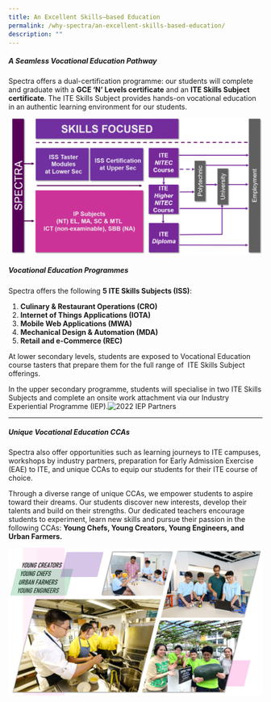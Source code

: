 ```yaml
---
title: An Excellent Skills–based Education
permalink: /why-spectra/an-excellent-skills-based-education/
description: ""
---
```

##### **A Seamless Vocational Education Pathway**

Spectra offers a dual-certification programme: our students will complete and graduate with a **GCE ‘N’ Levels certificate** and an **ITE Skills Subject certificate**. The ITE Skills Subject provides hands-on vocational education in an authentic learning environment for our students.

![](/images/VE-Pathway-Aug-2022-1024x549.png)


##### **Vocational Education Programmes**

Spectra offers the following **5 ITE Skills Subjects (ISS)**:

1.  **Culinary & Restaurant Operations (CRO)**
2.  **Internet of Things Applications (IOTA)**
3.  **Mobile Web Applications (MWA)**
4.  **Mechanical Design & Automation (MDA)**
5.  **Retail and e-Commerce (REC)**

At lower secondary levels, students are exposed to Vocational Education course tasters that prepare them for the full range of  ITE Skills Subject offerings.

In the upper secondary programme, students will specialise in two ITE Skills Subjects and complete an onsite work attachment via our Industry Experiential Programme (IEP).![2022 IEP Partners](https://www.spectra.edu.sg/wp-content/uploads/2022/10/2022-IEP-Partners.png)

* * *

##### Unique Vocational Education CCAs

Spectra also offer opportunities such as learning journeys to ITE campuses, workshops by industry partners, preparation for Early Admission Exercise (EAE) to ITE, and unique CCAs to equip our students for their ITE course of choice.

Through a diverse range of unique CCAs, we empower students to aspire toward their dreams. Our students discover new interests, develop their talents and build on their strengths. Our dedicated teachers encourage students to experiment, learn new skills and pursue their passion in the following CCAs: **Young Chefs, Young Creators, Young Engineers, and Urban Farmers.**

![Unique Ccas](/images/Unique-CCAs-1.png)